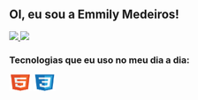 ## OI, eu sou a Emmily Medeiros!

<div>
    <a href="https://github.com/emmilyclmedeiros">
    <img height="180em" src="https://github-readme-stats.vercel.app/api?username=emmilyclmedeiros&show_icons=true&theme=dracula&include_all_commits=true&count_private=true"/>
    <img height="180em" src="https://github-readme-stats.vercel.app/api/top-langs/?username=emmilyclmedeiros&layout=compact&langs_count=7&theme=dracula"/>
    </a>
  </div>

  <div style="display: inline_block">
    <h3>Tecnologias que eu uso no meu dia a dia:</h3>
    <img align="center" alt="HTML" height="30" width="40" src="https://raw.githubusercontent.com/devicons/devicon/master/icons/html5/html5-original.svg">
    <img align="center" alt="CSS" height="30" width="40" src="https://raw.githubusercontent.com/devicons/devicon/master/icons/css3/css3-original.svg">
  </div>
